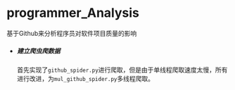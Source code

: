 # programmer_Analysis
基于Github来分析程序员对软件项目质量的影响

- ##### 建立爬虫爬数据

  首先实现了`github_spider.py`进行爬取，但是由于单线程爬取速度太慢，所有进行改进，为`mul_github_spider.py`多线程爬取。
